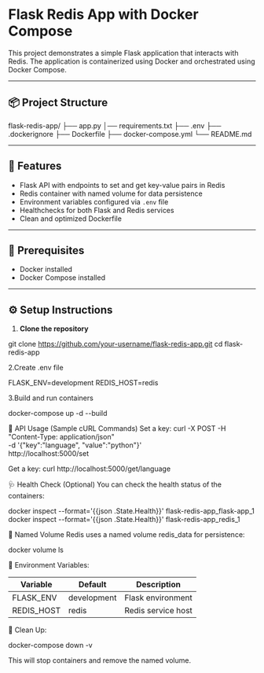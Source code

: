 # Flask Redis App with Docker Compose

This project demonstrates a simple Flask application that interacts with Redis. The application is containerized using Docker and orchestrated using Docker Compose.

---

## 📦 Project Structure

flask-redis-app/
├── app.py
│── requirements.txt
├── .env
├── .dockerignore
├── Dockerfile
├── docker-compose.yml
└── README.md


---

## 🚀 Features

- Flask API with endpoints to set and get key-value pairs in Redis
- Redis container with named volume for data persistence
- Environment variables configured via `.env` file
- Healthchecks for both Flask and Redis services
- Clean and optimized Dockerfile

---

## 🔧 Prerequisites

- Docker installed
- Docker Compose installed

---

## ⚙️ Setup Instructions

1. **Clone the repository**

git clone https://github.com/your-username/flask-redis-app.git
cd flask-redis-app

2.Create .env file

FLASK_ENV=development
REDIS_HOST=redis

3.Build and run containers

docker-compose up -d --build

🧪 API Usage (Sample cURL Commands)
Set a key:
curl -X POST -H "Content-Type: application/json" \
-d '{"key":"language", "value":"python"}' \
http://localhost:5000/set

Get a key:
curl http://localhost:5000/get/language

🩺 Health Check (Optional)
You can check the health status of the containers:

docker inspect --format='{{json .State.Health}}' flask-redis-app_flask-app_1
docker inspect --format='{{json .State.Health}}' flask-redis-app_redis_1

📁 Named Volume
Redis uses a named volume redis_data for persistence:

docker volume ls

📌 Environment Variables:

| Variable    | Default     | Description        |
| ----------- | ----------- | ------------------ |
| FLASK\_ENV  | development | Flask environment  |
| REDIS\_HOST | redis       | Redis service host |

🧹 Clean Up:

docker-compose down -v

This will stop containers and remove the named volume.


